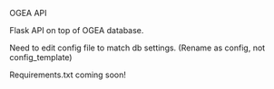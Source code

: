 OGEA API

Flask API on top of OGEA database. 

Need to edit config file to match db settings. 
(Rename as config, not config_template)

Requirements.txt coming soon!
